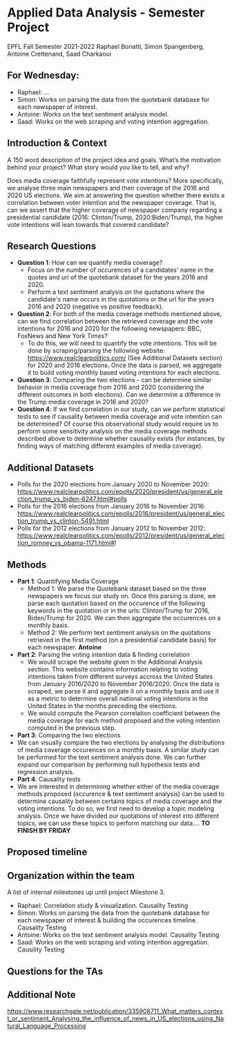 # Applied Data Analysis - Semester Project
EPFL Fall Semester 2021-2022
Raphael Bonatti, Simon Spangenberg, Antoine Crettenand, Saad Charkaoui

## For Wednesday:
* Raphael: ...
* Simon: Works on parsing the data from the quotebank database for each newspaper of interest. 
* Antoine: Works on the text sentiment analysis model. 
* Saad: Works on the web scraping and voting intention aggregation. 

## Introduction & Context

A 150 word description of the project idea and goals. What’s the motivation behind your project? What story would you like to tell, and why?

Does media coverage faithfully represent vote intentions? More specifically, we analyse three main newspapers and their coverage of the 2016 and 2020 US elections. We aim at answering the question whether there exists a correlation between voter intention and the newspaper coverage. That is, can we assert that the higher coverage of newspaper company regarding a presidential candidate (2016: Clinton/Trump, 2020:Biden/Trump), the higher vote intentions will lean towards that covered candidate? 

## Research Questions
* **Question 1**: How can we quantify media coverage?
  * Focus on the number of occurences of a candidates' name in the quotes and url of the quotebank dataset for the years 2016 and 2020. 
  * Perform a text sentiment analysis on the quotations where the candidate's name occurs in the quotations or the url for the years 2016 and 2020 (negative vs positive feedback). 
* **Question 2**: For both of the media coverage methods mentioned above, can we find correlation between the retrieved coverage and the vote intentions for 2016 and 2020 for the following newspapers: BBC, FoxNews and New York Times? 
  * To do this, we will need to quantify the vote intentions. This will be done by scraping/parsing the following website: https://www.realclearpolitics.com/ (See Additional Datasets section) for 2020 and 2016 elections. Once the data is parsed, we aggregate it to build voting monthly based voting intentions for each elections. 
* **Question 3**: Comparing the two elections - can be determine similar behavior in media coverage from 2016 and 2020 (considering the different outcomes in both elections). Can we determine a difference in the Trump media coverage in 2016 and 2020? 
* **Question 4**: If we find correlation in our study, can we perform statistical tests to see if causality between media coverage and vote intention can be determined? Of course this observational study would require us to perform some sensitivity analysis on the media coverage methods described above to determine whether causality exists (for instances, by finding ways of matching different examples of media coverage). 

## Additional Datasets
* Polls for the 2020 elections from January 2020 to November 2020: https://www.realclearpolitics.com/epolls/2020/president/us/general_election_trump_vs_biden-6247.html#polls
* Polls for the 2016 elections from January 2016 to November 2016: https://www.realclearpolitics.com/epolls/2016/president/us/general_election_trump_vs_clinton-5491.html
* Polls for the 2012 elections from January 2012 to November 2012: https://www.realclearpolitics.com/epolls/2012/president/us/general_election_romney_vs_obama-1171.html#!

## Methods
* **Part 1**: Quantifying Media Coverage
  * Method 1: We parse the Quotebank dataset based on the three newspapers we focus our study on. Once this parsing is done, we parse each quotation based on the occurence of the following keywords in the quotation or in the urls: Clinton/Trump for 2016, Biden/Trump for 2020. We can then aggregate the occurences on a monthly basis. 
  * Method 2: We perform text sentiment analysis on the quotations retrieved in the first method (on a presidential candidate basis) for each newspaper. **Antoine**
* **Part 2**: Parsing the voting intention data & finding correlation
  *  We would scrape the website given in the Additional Analysis section. This website contains information relating to voting intentions taken from different surveys accross the United States from January 2016/2020 to November 2016/2020. Once the data is scraped, we parse it and aggregate it on a monthly basis and use it as a metric to determine overall national voting intentions in the United States in the months preceding the elections. 
  * We would compute the Pearson correlation coefficient between the media coverage for each method proposed and the voting intention computed in the previous step. 
*  **Part 3**: Comparing the two elections
  *  We can visually compare the two elections by analysing the distributions of media coverage occurences on a monthly basis. A similar study can be performed for the text sentiment analysis done. We can further expand our comparison by performing null hypothesis tests and regression analysis. 
*  **Part 4**: Causality tests
  * We are interested in determining whether either of the media coverage methods proposed (occurence & text sentiment analysis) can be used to determine causality between certains topics of media coverage and the voting intentions. To do so, we first need to develop a topic modeling analysis. Once we have divided our quotations of interest into different topics, we can use these topics to perform matching our data.... **TO FINISH BY FRIDAY**

## Proposed timeline

## Organization within the team
A list of internal milestones up until project Milestone 3.
* Raphael: Correlation study & visualization. Causality Testing
* Simon: Works on parsing the data from the quotebank database for each newspaper of interest & building the occurences timeline. Causality Testing
* Antoine: Works on the text sentiment analysis model. Causality Testing
* Saad: Works on the web scraping and voting intention aggregation. Causility Testing

## Questions for the TAs

## Additional Note
https://www.researchgate.net/publication/335908711_What_matters_context_or_sentiment_Analysing_the_influence_of_news_in_US_elections_using_Natural_Language_Processing
